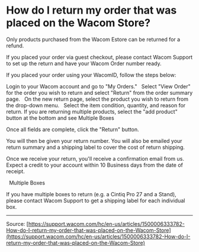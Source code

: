 # How do I return my order that was placed on the Wacom Store?

Only products purchased from the Wacom Estore can be returned for a refund.


If you placed your order via guest checkout, please contact Wacom Support to set up the return and have your Wacom Order number ready.


If you placed your order using your WacomID, follow the steps below:

Login to your Wacom account and go to "My Orders."  
Select "View Order" for the order you wish to return and select "Return" from the order summary page.  
On the new return page, select the product you wish to return from the drop-down menu.  
Select the item condition, quantity, and reason for return.
If you are returning multiple products, select the "add product" button at the bottom and see Multiple Boxes

Once all fields are complete, click the "Return" button.



You will then be given your return number. You will also be emailed your return summary and a shipping label to cover the cost of return shipping.


Once we receive your return, you'll receive a confirmation email from us. Expect a credit to your account within 10 Business days from the date of receipt.


 
Multiple Boxes


If you have multiple boxes to return (e.g. a Cintiq Pro 27 and a Stand), please contact Wacom Support to get a shipping label for each individual box.

---
Source: [https://support.wacom.com/hc/en-us/articles/1500006333782-How-do-I-return-my-order-that-was-placed-on-the-Wacom-Store](https://support.wacom.com/hc/en-us/articles/1500006333782-How-do-I-return-my-order-that-was-placed-on-the-Wacom-Store)
